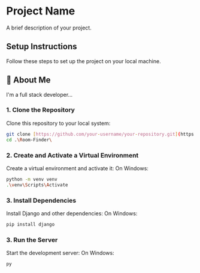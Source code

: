 # Project Name

A brief description of your project.

## Setup Instructions

Follow these steps to set up the project on your local machine.
## 🚀 About Me
I'm a full stack developer...

### 1. Clone the Repository
Clone this repository to your local system:
```bash
git clone [https://github.com/your-username/your-repository.git](https://github.com/manojbaniya68/Room-Finder.git)
cd .\Room-Finder\
```
### 2. Create and Activate a Virtual Environment
Create a virtual environment and activate it:
On Windows:
```bash
python -m venv venv
.\venv\Scripts\Activate
```
### 3. Install Dependencies
Install Django and other dependencies:
On Windows:
```bash
pip install django
```
### 3. Run the Server
Start the development server:
On Windows:
```bash
py 
```



